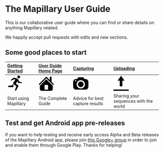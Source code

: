 # The Mapillary User Guide

This is our collaborative user guide where you can find or share details on anything Mapillary related.

We happily accept pull requests with edits and new sections. 

## Some good places to start
|[Getting Started](https://github.com/mapillary/UserGuide/wiki/GettingStarted)|[User Guide Home Page](https://github.com/mapillary/UserGuide/wiki/Home_Page)|[Capturing](https://github.com/mapillary/UserGuide/wiki/Capturing)|[Uploading](https://github.com/mapillary/UserGuide/wiki/Uploading)|
|:----|:----|:----|:----|
|![Getting Started](icons/Getting_Started.png)|![User Guide Homepage](icons/User_Guide_Homepage.png)|![Capturing](icons/Capturing.png)|![Uploading](/icons/Uploading.png)|
|Start using Mapillary|The Complete Guide|Advice for best capture results|Sharing your sequences with the world|

## Test and get Android app pre-releases

If you want to help testing and receive early access Alpha and Beta releases of the Mapillary Android app, please join <a href ="https://plus.google.com/communities/104427435312937590517" target=_blank>this Google+ group</a> in order to join and enable them through Google Play. Thanks for helping!

